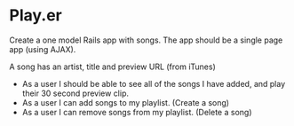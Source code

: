 # Play.er

Create a one model Rails app with songs. The app should be a single page app (using AJAX).

A song has an artist, title and preview URL (from iTunes)

- As a user I should be able to see all of the songs I have added, and play their 30 second preview clip.
- As a user I can add songs to my playlist. (Create a song)
- As a user I can remove songs from my playlist. (Delete a song)